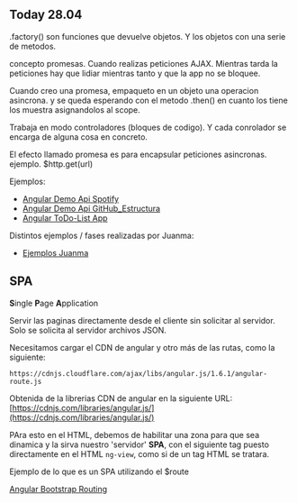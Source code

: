 ## Today 28.04 


.factory() son funciones que devuelve objetos. Y los objetos con una serie de metodos.

concepto promesas.
Cuando realizas peticiones AJAX. Mientras tarda la peticiones hay que lidiar mientras tanto y que la app no se bloquee.

Cuando creo una promesa, empaqueto en un objeto una operacion asincrona.
y se queda esperando con el metodo .then() en cuanto los tiene los muestra asignandolos al scope.

Trabaja en modo controladores (bloques de codigo). Y cada conrolador se encarga de alguna cosa en concreto.

El efecto llamado promesa es para encapsular peticiones asincronas.
ejemplo. $http.get(url)

Ejemplos:

- [Angular Demo Api Spotify](Angular-Demo-Api-Spotify/index.html)
- [Angular Demo Api GitHub_Estructura](Angular-Demo-Api-GitHub_Estructura/index.html)
- [Angular ToDo-List App](Angular-ToDo-List-App/index.html)

Distintos ejemplos / fases realizadas por Juanma:

- [Ejemplos Juanma](Angular-Demo-Api-Spotify/Juanma)


## SPA 

**S**ingle **P**age **A**pplication

Servir las paginas directamente desde el cliente sin solicitar al servidor. Solo se solicita al servidor archivos JSON.

Necesitamos cargar el CDN de angular y otro más de las rutas, como la siguiente:

``https://cdnjs.cloudflare.com/ajax/libs/angular.js/1.6.1/angular-route.js``

Obtenida de la librerias CDN de angular en la siguiente URL:
[https://cdnjs.com/libraries/angular.js/](https://cdnjs.com/libraries/angular.js/)

PAra esto en el HTML, debemos de habilitar una zona para que sea dinamica y la sirva nuestro 'servidor' **SPA**, con el siguiente tag puesto directamente en el HTML ``ng-view``, como si de un tag HTML se tratara.

Ejemplo de lo que es un SPA utilizando el $route

[Angular Bootstrap Routing](Angular-Bootstrap-Routing/index.html)

